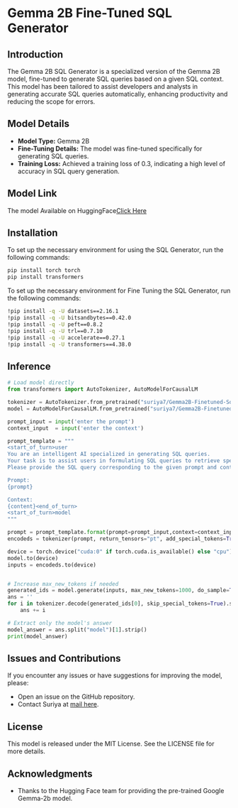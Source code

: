 # Gemma 2B Fine-Tuned SQL Generator

## Introduction
The Gemma 2B SQL Generator is a specialized version of the Gemma 2B model, fine-tuned to generate SQL queries based on a given SQL context. This model has been tailored to assist developers and analysts in generating accurate SQL queries automatically, enhancing productivity and reducing the scope for errors.

## Model Details
- **Model Type:** Gemma 2B
- **Fine-Tuning Details:** The model was fine-tuned specifically for generating SQL queries.
- **Training Loss:** Achieved a training loss of 0.3, indicating a high level of accuracy in SQL query generation.
## Model Link
The model Available on HuggingFace[Click Here](https://huggingface.co/suriya7/Gemma2B-Finetuned-Sql-Generator)
## Installation
To set up the necessary environment for using the SQL Generator, run the following commands:
```bash
pip install torch torch
pip install transformers
```
To set up the necessary environment for Fine Tuning the SQL Generator, run the following commands:
```bash
!pip install -q -U datasets==2.16.1
!pip install -q -U bitsandbytes==0.42.0
!pip install -q -U peft==0.8.2
!pip install -q -U trl==0.7.10
!pip install -q -U accelerate==0.27.1
!pip install -q -U transformers==4.38.0
```
## Inference
```python
# Load model directly
from transformers import AutoTokenizer, AutoModelForCausalLM

tokenizer = AutoTokenizer.from_pretrained("suriya7/Gemma2B-Finetuned-Sql-Generator")
model = AutoModelForCausalLM.from_pretrained("suriya7/Gemma2B-Finetuned-Sql-Generator")

prompt_input = input('enter the prompt')
context_input  = input('enter the context')

prompt_template = """
<start_of_turn>user
You are an intelligent AI specialized in generating SQL queries.
Your task is to assist users in formulating SQL queries to retrieve specific information from a database.
Please provide the SQL query corresponding to the given prompt and context:

Prompt:
{prompt}

Context:
{content}<end_of_turn>
<start_of_turn>model
"""

prompt = prompt_template.format(prompt=prompt_input,context=context_input)
encodeds = tokenizer(prompt, return_tensors="pt", add_special_tokens=True).input_ids

device = torch.device("cuda:0" if torch.cuda.is_available() else "cpu")
model.to(device)
inputs = encodeds.to(device)


# Increase max_new_tokens if needed
generated_ids = model.generate(inputs, max_new_tokens=1000, do_sample=True, temperature = 0.7,pad_token_id=tokenizer.eos_token_id)
ans = ''
for i in tokenizer.decode(generated_ids[0], skip_special_tokens=True).split('<end_of_turn>')[:2]:
    ans += i

# Extract only the model's answer
model_answer = ans.split("model")[1].strip()
print(model_answer)
```
## Issues and Contributions

If you encounter any issues or have suggestions for improving the model, please:
- Open an issue on the GitHub repository.
- Contact Suriya at [mail here](thesuriya3@gmail.com).
## License
This model is released under the MIT License. See the LICENSE file for more details.
## Acknowledgments
- Thanks to the Hugging Face team for providing the pre-trained Google Gemma-2b  model.

